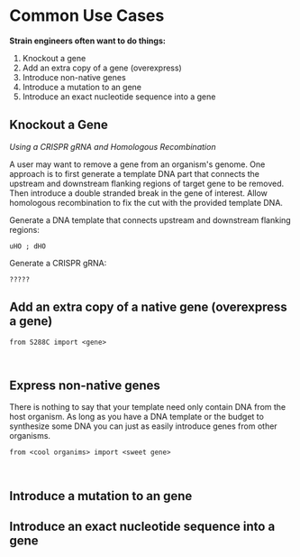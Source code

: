 # Common Use Cases

**Strain engineers often want to do things:**

1. Knockout a gene
2. Add an extra copy of a gene (overexpress)
5. Introduce non-native genes
4. Introduce a mutation to an gene
6. Introduce an exact nucleotide sequence into a gene


## Knockout a Gene

*Using a CRISPR gRNA and Homologous Recombination*

A user may want to remove a gene from an organism's genome. One approach is to first generate a template DNA part that connects the upstream and downstream flanking regions of target gene to be removed. Then introduce a double stranded break in the gene of interest. Allow homologous recombination to fix the cut with the provided template DNA.

Generate a DNA template that connects upstream and downstream flanking regions:
```
uHO ; dHO
```

Generate a CRISPR gRNA:
```
?????
```

## Add an extra copy of a native gene (overexpress a gene)

```
from S288C import <gene>



```


## Express non-native genes

There is nothing to say that your template need only contain DNA from the host organism. As long as you have a DNA template or the budget to synthesize some DNA you can just as easily introduce genes from other organisms.

```
from <cool organims> import <sweet gene>



```

## Introduce a mutation to an gene

## Introduce an exact nucleotide sequence into a gene
